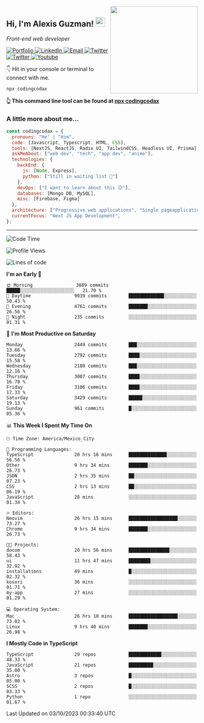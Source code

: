 <img align='right' src="https://media.giphy.com/media/M9gbBd9nbDrOTu1Mqx/giphy.gif" width="230">
<h2>Hi, I'm Alexis Guzman! <img src="https://media.giphy.com/media/hvRJCLFzcasrR4ia7z/giphy.gif" width="25px"></h2>
<p><em>Front-end web developer</em></p>

<p>
  <a href='https://www.codingcodax.dev' target='_blank'>
    <img alt='Portfolio' src='https://img.shields.io/badge/Portfolio-black?logo=vercel&style=flat-square'>
  </a>
  <a href='https://linkedin.com/in/codingcodax' target='_blank'>
    <img alt='LinkedIn' src='https://img.shields.io/badge/LinkedIn-black?logo=LinkedIn&style=flat-square'>
  </a>
  <a href='mailto:codingcodax@gmail.com' target='_blank'>
    <img alt='Email' src='https://img.shields.io/badge/Email-black?logo=Gmail&style=flat-square'>
  </a>
  <a href='https://twitter.com/codingcodax' target='_blank'>
    <img alt='Twitter' src='https://img.shields.io/badge/Twitter-black?logo=Twitter&style=flat-square'>
  </a>
  <a href='https://www.instagram.com/codingcodax' target='_blank'>
    <img alt='Twitter' src='https://img.shields.io/badge/Instagram-black?logo=Instagram&style=flat-square'>
  </a>
  <a href='https://www.youtube.com/@codingcodax' target='_blank'>
    <img alt='Youtube' src='https://img.shields.io/badge/YouTube-black?logo=Youtube&style=flat-square'>
  </a>
</p>

👇 Hit in your console or terminal to connect with me.

```bash
npx codingcodax
```
**👆 This command line tool can be found at [npx codingcodax](https://github.com/codingcodax/npx-codingcodax)**

<h3>A little more about me...</h3>

```javascript
const codingcodax = {
  pronouns: "He" | "Him",
  code: [Javascript, Typescript, HTML, CSS],
  tools: [NextJS, ReactJS, Radix UI, TailwindCSS, Headless UI, Prisma],
  askMeAbout: ["web dev", "tech", "app dev", "anime"],
  technologies: {
    backEnd: {
      js: [Node, Express],
      python: ["Still in waiting list 🥲"]
    },
    devOps: ["I want to learn about this 😊"],
    databases: [Mongo DB, MySQL],
    misc: [Firebase, Figma]
  },
  architecture: ["Progressive web applications", "Single pageapplications"],
  currentFocus: "Next JS App Development",
};
```

---

<!--START_SECTION:waka-->
![Code Time](http://img.shields.io/badge/Code%20Time-1%2C823%20hrs%2040%20mins-blue)

![Profile Views](http://img.shields.io/badge/Profile%20Views-16-blue)

![Lines of code](https://img.shields.io/badge/From%20Hello%20World%20I%27ve%20Written-9.0%20million%20lines%20of%20code-blue)

**I'm an Early 🐤** 

```text
🌞 Morning                3889 commits        █████░░░░░░░░░░░░░░░░░░░░   21.70 % 
🌆 Daytime                9039 commits        █████████████░░░░░░░░░░░░   50.43 % 
🌃 Evening                4761 commits        ███████░░░░░░░░░░░░░░░░░░   26.56 % 
🌙 Night                  235 commits         ░░░░░░░░░░░░░░░░░░░░░░░░░   01.31 % 
```
📅 **I'm Most Productive on Saturday** 

```text
Monday                   2449 commits        ███░░░░░░░░░░░░░░░░░░░░░░   13.66 % 
Tuesday                  2792 commits        ████░░░░░░░░░░░░░░░░░░░░░   15.58 % 
Wednesday                2180 commits        ███░░░░░░░░░░░░░░░░░░░░░░   12.16 % 
Thursday                 3007 commits        ████░░░░░░░░░░░░░░░░░░░░░   16.78 % 
Friday                   3106 commits        ████░░░░░░░░░░░░░░░░░░░░░   17.33 % 
Saturday                 3429 commits        █████░░░░░░░░░░░░░░░░░░░░   19.13 % 
Sunday                   961 commits         █░░░░░░░░░░░░░░░░░░░░░░░░   05.36 % 
```


📊 **This Week I Spent My Time On** 

```text
🕑︎ Time Zone: America/Mexico_City

💬 Programming Languages: 
TypeScript               20 hrs 16 mins      ██████████████░░░░░░░░░░░   56.56 % 
Other                    9 hrs 34 mins       ███████░░░░░░░░░░░░░░░░░░   26.73 % 
JSON                     2 hrs 35 mins       ██░░░░░░░░░░░░░░░░░░░░░░░   07.23 % 
CSS                      2 hrs 13 mins       ██░░░░░░░░░░░░░░░░░░░░░░░   06.19 % 
JavaScript               28 mins             ░░░░░░░░░░░░░░░░░░░░░░░░░   01.34 % 

🔥 Editors: 
Neovim                   26 hrs 15 mins      ██████████████████░░░░░░░   73.27 % 
Chrome                   9 hrs 34 mins       ███████░░░░░░░░░░░░░░░░░░   26.73 % 

🐱‍💻 Projects: 
docom                    20 hrs 56 mins      ███████████████░░░░░░░░░░   58.43 % 
ui                       11 hrs 47 mins      ████████░░░░░░░░░░░░░░░░░   32.92 % 
installations            49 mins             █░░░░░░░░░░░░░░░░░░░░░░░░   02.32 % 
kosori                   36 mins             ░░░░░░░░░░░░░░░░░░░░░░░░░   01.71 % 
my-app                   27 mins             ░░░░░░░░░░░░░░░░░░░░░░░░░   01.29 % 

💻 Operating System: 
Mac                      26 hrs 10 mins      ██████████████████░░░░░░░   73.02 % 
Linux                    9 hrs 40 mins       ███████░░░░░░░░░░░░░░░░░░   26.98 % 
```

**I Mostly Code in TypeScript** 

```text
TypeScript               29 repos            ████████████░░░░░░░░░░░░░   48.33 % 
JavaScript               21 repos            █████████░░░░░░░░░░░░░░░░   35.00 % 
Astro                    3 repos             █░░░░░░░░░░░░░░░░░░░░░░░░   05.00 % 
SCSS                     2 repos             █░░░░░░░░░░░░░░░░░░░░░░░░   03.33 % 
Python                   1 repo              ░░░░░░░░░░░░░░░░░░░░░░░░░   01.67 % 
```




 Last Updated on 03/10/2023 00:33:40 UTC
<!--END_SECTION:waka-->
